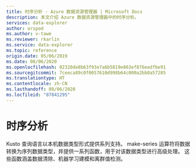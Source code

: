 ```yaml
---
title: 时序分析 - Azure 数据资源管理器 | Microsoft Docs
description: 本文介绍 Azure 数据资源管理器中的时序分析。
services: data-explorer
author: orspod
ms.author: v-tawe
ms.reviewer: rkarlin
ms.service: data-explorer
ms.topic: reference
origin.date: 05/06/2019
ms.date: 08/06/2020
ms.openlocfilehash: 02320de8b63f93e7a6b5819e863ef876eedfbe91
ms.sourcegitcommit: 7ceeca89c0f0057610d998b64c000a2bb0a57285
ms.translationtype: HT
ms.contentlocale: zh-CN
ms.lasthandoff: 08/06/2020
ms.locfileid: "87841295"
---
```

# <a name="time-series-analysis"></a>时序分析 

Kusto 查询语言以本机数据类型形式提供系列支持。
make-series 运算符将数据转换为序列数据类型，并提供一系列函数，用于对该数据类型进行高级处理。 这些函数涵盖数据清除、机器学习建模和离群值检测。